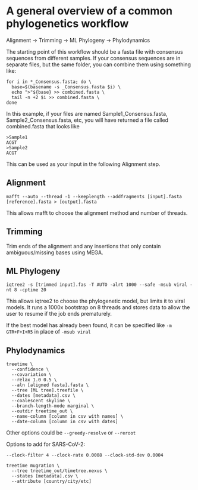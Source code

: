 # A general overview of a common phylogenetics workflow

Alignment -> Trimming -> ML Phylogeny -> Phylodynamics

The starting point of this workflow should be a fasta file with consensus sequences from different samples. If your consensus sequences are in separate files, but the same folder, you can combine them using something like:
```{shell}
for i in *_Consensus.fasta; do \
  base=$(basename -s _Consensus.fasta $i) \
  echo ">"${base} >> combined.fasta \
  tail -n +2 $i >> combined.fasta \
done
```
In this example, if your files are named Sample1_Consensus.fasta, Sample2_Consensus.fasta, etc, you will have returned a file called combined.fasta that looks like
```{text}
>Sample1
ACGT
>Sample2
ACGT
```
This can be used as your input in the following Alignment step.

## Alignment

```{shell}
mafft --auto --thread -1 --keeplength --addfragments [input].fasta [reference].fasta > [output].fasta
```

This allows mafft to choose the alignment method and number of threads.

## Trimming

Trim ends of the alignment and any insertions that only contain ambiguous/missing bases using MEGA.

## ML Phylogeny

```{shell}
iqtree2 -s [trimmed input].fas -T AUTO -alrt 1000 --safe -msub viral -nt 8 -cptime 20
```

This allows iqtree2 to choose the phylogenetic model, but limits it to viral models. It runs a 1000x bootstrap on 8 threads and stores data to allow the user to resume if the job ends prematurely.

If the best model has already been found, it can be specified like `-m GTR+F+I+R5` in place of `-msub viral`

## Phylodynamics

```{shell}
treetime \
  --confidence \
  --covariation \
  --relax 1.0 0.5 \
  --aln [aligned fasta].fasta \
  --tree [ML tree].treefile \
  --dates [metadata].csv \
  --coalescent skyline \
  --branch-length-mode marginal \
  --outdir treetime_out \
  --name-column [column in csv with names] \
  --date-column [column in csv with dates]
```

Other options could be `--greedy-resolve` or `--reroot`

Options to add for SARS-CoV-2:
```{shell}
--clock-filter 4 --clock-rate 0.0008 --clock-std-dev 0.0004
```

```{shell}
treetime mugration \
  --tree treetime_out/timetree.nexus \
  --states [metadata].csv \
  --attribute [country/city/etc]
```
